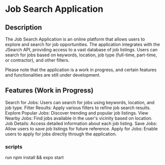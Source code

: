 # Job Search Application

## Description

The Job Search Application is an online platform that allows users to explore and search for job opportunities. The application integrates with the JSearch API, providing access to a vast database of job listings. Users can search for jobs based on keywords, location, job type (full-time, part-time, or contractor), and other filters.

Please note that the application is a work in progress, and certain features and functionalities are still under development.

## Features (Work in Progress)

Search for Jobs: Users can search for jobs using keywords, location, and job type.
Filter Results: Apply various filters to refine job search results.
Explore Popular Jobs: Discover trending and popular job listings.
View Nearby Jobs: Find jobs available in the user's vicinity based on location.
Job Details: Access detailed information about each job listing.
Save Jobs: Allow users to save job listings for future reference.
Apply for Jobs: Enable users to apply for jobs directly through the application.

### scripts

run npm install && expo start

